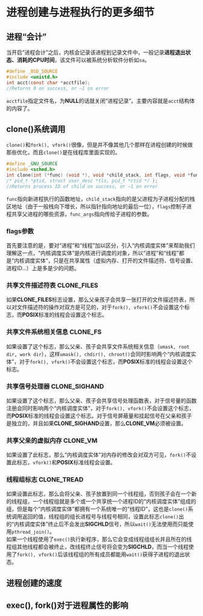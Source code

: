 # 进程创建与进程执行的更多细节
## 进程“会计”
当开启“进程会计”之后，内核会记录该进程到记录文件中，一般记录**进程退出状态、消耗的CPU时间**，该文件可以被系统分析软件分析如`sa`。

```c
#define _BSD_SOURCE
#include <unistd.h>
int acct(const char *acctfile);
//Returns 0 on success, or –1 on error
```
`acctfile`指定文件名，为**NULL**的话就关闭“进程记录”。主要内容就是`acct`结构体的内容了。
## clone()系统调用
`clone()`和`fork(), vfork()`很像，但是并不像其他几个那样在进程创建的时候做那些优化，而且`clone()`是在线程库里面实现的。
```c
#define _GNU_SOURCE
#include <sched.h>
int clone(int (*func) (void *), void *child_stack, int flags, void *func_arg, ...
/* pid_t *ptid, struct user_desc *tls, pid_t *ctid */ );
//Returns process ID of child on success, or –1 on error
```
`func`指向新进程执行的函数地址，`child_stack`指向的是父进程为子进程分配的栈区地址（由于一般栈向下增长，所以指针指向地址的最后一位），`flags`控制子进程共享父进程的哪些资源，`func_args`指向传给子进程的参数。
### flags参数
首先要注意的是，要对“进程”和“线程”加以区分，引入“内核调度实体”来帮助我们理解这一点，“内核调度实体”是内核进行调度的对象，所以“进程”和“线程”都是“内核调度实体”，只是在共享属性（虚拟内存、打开的文件描述符、信号设置、进程ID...）上是多是少的问题。
### 共享文件描述符表 CLONE_FILES
如果**CLONE_FILES**标志设置，那么父亲孩子会共享一张打开的文件描述符表，所以对文件描述符的操作对双方是可见的，对于`fork(), vfork()`不会设置这个标志，而**POSIX**标准的线程会设置这个标志。
### 共享文件系统相关信息 CLONE_FS
如果设置了这个标志，那么父亲、孩子会共享文件系统相关信息（`umask, root dir, work dir`），这样`umask(), chdir(), chroot()`会同时影响两个“内核调度实体”，对于`fork(), vfork()`不会设置这个标志，而**POSIX**标准的线程会设置这个标志。
### 共享信号处理器 CLONE_SIGHAND
如果设置了这个标志，那么父亲、孩子会共享信号处理函数表，对于信号量的函数注册会同时影响两个“内核调度实体”，对于`fork(), vfork()`不会设置这个标志，而**POSIX**标准的线程会设置这个标志。对于信号屏蔽量和挂起信号在父亲和孩子是独立的，并且如果**CLONE_SIGHAND**设置，那么**CLONE_VM**必须被设置。
### 共享父亲的虚拟内存 CLONE_VM
如果设置了此标志，那么“内核调度实体”对内存的修改会对双方可见，`fork()`不设置此标志，`vfork()`和**POSIX**标准线程会设置。
### 线程组标志 CLONE_TREAD
如果设置此标志，那么会将父亲、孩子放置到同一个线程组，否则孩子会在一个新的线程组，一个线程组就是多个或一个共享统一个进程ID的“内核调度实体”组成的组，但是每个“内核调度实体”都拥有一个系统唯一的“线程ID”，这也是`clone()`系统调用返回的值，线程组的组长进程号与线程号相同，设置此标志`clone()`出的“内核调度实体”终止后不会发出**SIGCHLD**信号，所以`wait()`无法使用而只能使用`pthread_join()`。  
如果一个线程使用了`exec()`执行新程序，那么它会变成线程组组长并且所在的线程组其他线程都会被终止，改线程终止信号将会变为**SIGCHLD**，而当一个线程使用了`fork(), vfork()`后该线程组的所有成员都能用`wait()`获得子进程的退出状态。
## 进程创建的速度


## exec(), fork()对于进程属性的影响

